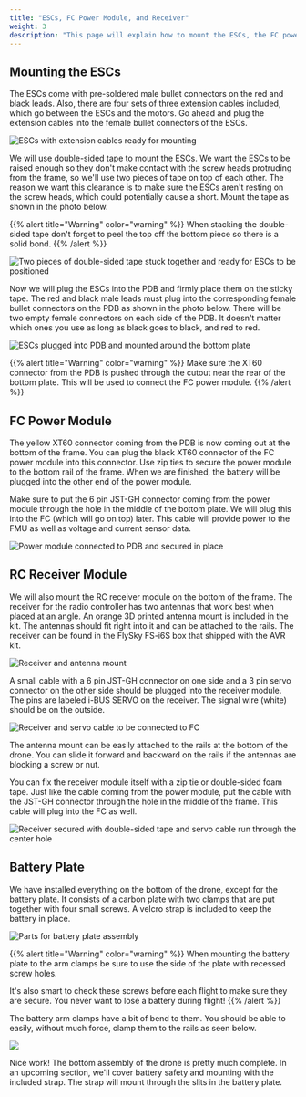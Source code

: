 ```yaml
---
title: "ESCs, FC Power Module, and Receiver"
weight: 3
description: "This page will explain how to mount the ESCs, the FC power module and the RC receiver module."
---
```


## Mounting the ESCs

The ESCs come with pre-soldered male bullet connectors on the red and black leads.
Also, there are four sets of three extension cables included, which go between the
ESCs and the motors. Go ahead and plug the extension cables into the female
bullet connectors of the ESCs.

![ESCs with extension cables ready for mounting](esc_extension_wires.jpg)

We will use double-sided tape to mount the ESCs. We want the ESCs to be raised
enough so they don't make contact with the screw heads protruding from the frame,
so we'll use two pieces of tape on top of each other. The reason we want this
clearance is to make sure the ESCs aren't resting on the screw heads,
which could potentially cause a short. Mount the tape as shown in the photo below.

{{% alert title="Warning" color="warning" %}}
When stacking the double-sided tape don't forget to peel the
top off the bottom piece so there is a solid bond.
{{% /alert %}}

![Two pieces of double-sided tape stuck together and ready for ESCs to be positioned](double_sided_tape.jpg)

Now we will plug the ESCs into the PDB and firmly place them on the sticky tape.
The red and black male leads must plug into the corresponding female bullet
connectors on the PDB as shown in the photo below. There will be two empty
female connectors on each side of the PDB. It doesn't matter which ones
you use as long as black goes to black, and red to red.

![ESCs plugged into PDB and mounted around the bottom plate](escs_mounted.jpg)

{{% alert title="Warning" color="warning" %}}
Make sure the XT60 connector from the PDB is pushed through the
cutout near the rear of the bottom plate. This will be used to
connect the FC power module.
{{% /alert %}}

## FC Power Module

The yellow XT60 connector coming from the PDB is now coming out at the
bottom of the frame. You can plug the black XT60 connector of the FC power
module into this connector. Use zip ties to secure the power module to the
bottom rail of the frame. When we are finished, the battery will be plugged
into the other end of the power module.

Make sure to put the 6 pin JST-GH connector coming from the power module
through the hole in the middle of the bottom plate. We will plug this into
the FC (which will go on top) later. This cable will provide power to the FMU
as well as voltage and current sensor data.

![Power module connected to PDB and secured in place](power_module_mounted.jpg)

## RC Receiver Module

We will also mount the RC receiver module on the bottom of the frame.
The receiver for the radio controller has two antennas that work best when
placed at an angle. An orange 3D printed antenna mount is included in the kit.
The antennas should fit right into it and can be attached to the rails.
The receiver can be found in the FlySky FS-i6S box that shipped with the AVR kit.

![Receiver and antenna mount](receiver_antenna.jpg)

A small cable with a 6 pin JST-GH connector on one side and a 3 pin
servo connector on the other side should be plugged into the receiver module.
The pins are labeled i-BUS SERVO on the receiver. The signal wire (white)
should be on the outside.

![Receiver and servo cable to be connected to FC](receiver_servo_cable.jpg)

The antenna mount can be easily attached to the rails at the bottom of the drone.
You can slide it forward and backward on the rails if the antennas are blocking a
screw or nut.

You can fix the receiver module itself with a zip tie or double-sided foam tape.
Just like the cable coming from the power module, put the cable with the JST-GH
connector through the hole in the middle of the frame. This cable will plug into
the FC as well.

![Receiver secured with double-sided tape and servo cable run through the center hole](receiver_mounted.jpg)

## Battery Plate

We have installed everything on the bottom of the drone, except for the battery plate.
It consists of a carbon plate with two clamps that are put together with four
small screws. A velcro strap is included to keep the battery in place.

![Parts for battery plate assembly](battery_mount.jpg)

{{% alert title="Warning" color="warning" %}}
When mounting the battery plate to the arm clamps be sure to use the side of
the plate with recessed screw holes.

It's also smart to check these screws before each flight to make sure they
are secure. You never want to lose a battery during flight!
{{% /alert %}}

The battery arm clamps have a bit of bend to them. You should be able to easily,
without much force, clamp them to the rails as seen below.

![](battery_plate_mounted.jpg)

Nice work! The bottom assembly of the drone is pretty much complete.
In an upcoming section, we'll cover battery safety and mounting with the
included strap. The strap will mount through the slits in the battery plate.
